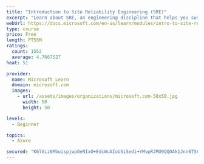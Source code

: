 ```yaml
---
title: "Introduction to Site Reliability Engineering (SRE)"
excerpt: "Learn about SRE, an engineering discipline that helps you sustainably achieve the appropriate level of reliability in your systems, services, and products."
webUrl: https://docs.microsoft.com/en-us/learn/modules/intro-to-site-reliability-engineering/
type: course
price: Free
length: PT55M
ratings:
  count: 1552
  average: 4.7667527
heat: 51

provider:
  name: Microsoft Learn
  domain: microsoft.com
  images:
    - url: /assets/images/organizations/microsoft.com-50x50.jpg
      width: 50
      height: 50

levels:
  - Beginner

topics:
  - Azure

secured: "K6lGiz6MbuispjwpOeNIxO+EdcWuAIoUSiSedi+YMvpRJMU9QQOAk1Jnn6TS6B1KMQpsJGflbSgdSsPD15wddUeN5gTcMnOyCEkuDamWNcjNt1N1x5LwMF70i454V5zQ6sGodpTEhYMaWi40pGXC6U0n+j+8htnVv/r6I36xreQf3DdTQ/i4+qval0zTosAGMVg8MSrGWUoDbuCfYifNb6Le4kVxMRMj96RNpsVp/a2kskR3P8c3usZmBBZF4wHA1W2dM3KVCJs0bGt6AWIzT8ONUCa35iz2oI21CzGqFAO92l9FX8vTfjCiFnn5VbEm8WAPk/h0PbH4g+xzSgkRWtUWtbJWz1BhK+iqCF6Gyj5OwiLnpptQLAtIvCkug2CZ63EHsSTaVhifTMN3B0fWT8tqs/LeD92uhrRu46kryVs=;bHFHpDTZV2DN4jP9XobRzw=="
---
```



